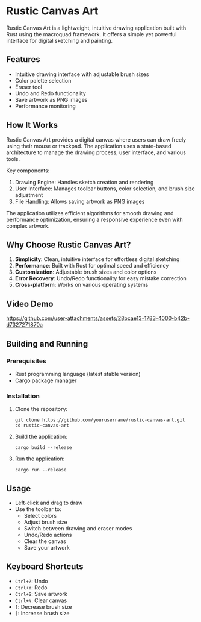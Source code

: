 # Rustic Canvas Art

Rustic Canvas Art is a lightweight, intuitive drawing application built with Rust using the macroquad framework. It offers a simple yet powerful interface for digital sketching and painting.

## Features

- Intuitive drawing interface with adjustable brush sizes
- Color palette selection
- Eraser tool
- Undo and Redo functionality
- Save artwork as PNG images
- Performance monitoring

## How It Works

Rustic Canvas Art provides a digital canvas where users can draw freely using their mouse or trackpad. The application uses a state-based architecture to manage the drawing process, user interface, and various tools.

Key components:

1. Drawing Engine: Handles sketch creation and rendering
2. User Interface: Manages toolbar buttons, color selection, and brush size adjustment
3. File Handling: Allows saving artwork as PNG images

The application utilizes efficient algorithms for smooth drawing and performance optimization, ensuring a responsive experience even with complex artwork.

## Why Choose Rustic Canvas Art?

1. **Simplicity**: Clean, intuitive interface for effortless digital sketching
2. **Performance**: Built with Rust for optimal speed and efficiency
3. **Customization**: Adjustable brush sizes and color options
4. **Error Recovery**: Undo/Redo functionality for easy mistake correction
5. **Cross-platform**: Works on various operating systems

## Video Demo

https://github.com/user-attachments/assets/28bcae13-1783-4000-b42b-d7327271870a

## Building and Running

### Prerequisites

- Rust programming language (latest stable version)
- Cargo package manager

### Installation

1. Clone the repository:

   ```
   git clone https://github.com/yourusername/rustic-canvas-art.git
   cd rustic-canvas-art
   ```

2. Build the application:

   ```
   cargo build --release
   ```

3. Run the application:
   ```
   cargo run --release
   ```

## Usage

- Left-click and drag to draw
- Use the toolbar to:
  - Select colors
  - Adjust brush size
  - Switch between drawing and eraser modes
  - Undo/Redo actions
  - Clear the canvas
  - Save your artwork

## Keyboard Shortcuts

- `Ctrl+Z`: Undo
- `Ctrl+Y`: Redo
- `Ctrl+S`: Save artwork
- `Ctrl+N`: Clear canvas
- `[`: Decrease brush size
- `]`: Increase brush size
